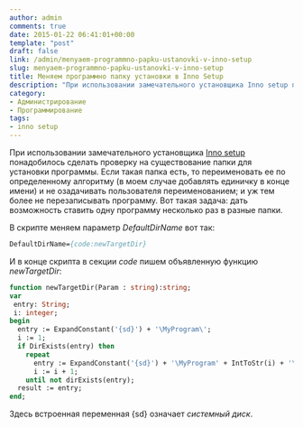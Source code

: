 ```yaml
---
author: admin
comments: true
date: 2015-01-22 06:41:01+00:00
template: "post"
draft: false
link: /admin/menyaem-programmno-papku-ustanovki-v-inno-setup
slug: menyaem-programmno-papku-ustanovki-v-inno-setup
title: Меняем программно папку установки в Inno Setup
description: "При использовании замечательного установщика Inno setup понадобилось сделать проверку на существование папки для установки программы."
category:
- Администрирование
- Программирование
tags:
- inno setup
---
```


При использовании замечательного установщика [Inno setup](https://jrsoftware.org/isinfo.php) понадобилось сделать проверку на существование папки для установки программы. Если такая папка есть, то переименовать ее по определенному алгоритму (в моем случае добавлять единичку в конце имени) и не озадачивать пользователя переименованием; и уж тем более не перезаписывать программу. Вот такая задача: дать возможность ставить одну программу несколько раз в разные папки.

В скрипте меняем параметр _DefaultDirName_ вот так:
```pascal
DefaultDirName={code:newTargetDir}
```

И в конце скрипта в секции _code_ пишем объявленную функцию _newTargetDir_:
```pascal
function newTargetDir(Param : string):string;
var
 entry: String;
 i: integer;
begin
  entry := ExpandConstant('{sd}') + '\MyProgram\';
  i := 1;
  if DirExists(entry) then
    repeat
      entry := ExpandConstant('{sd}') + '\MyProgram' + IntToStr(i) + '\'; 
      i := i + 1;
    until not dirExists(entry);
  result := entry;
end;
```

Здесь встроенная переменная {sd} означает _системный диск_.
